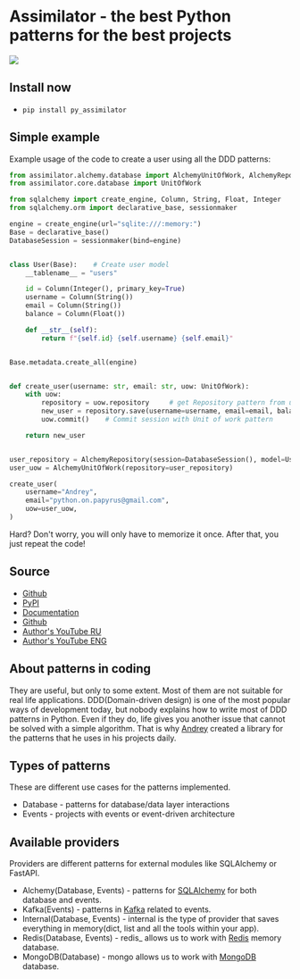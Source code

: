 # Assimilator - the best Python patterns for the best projects

![](/images/logo.png)

## Install now
* `pip install py_assimilator`


## Simple example

Example usage of the code to create a user using all the DDD patterns:
```Python
from assimilator.alchemy.database import AlchemyUnitOfWork, AlchemyRepository
from assimilator.core.database import UnitOfWork

from sqlalchemy import create_engine, Column, String, Float, Integer
from sqlalchemy.orm import declarative_base, sessionmaker

engine = create_engine(url="sqlite:///:memory:")
Base = declarative_base()
DatabaseSession = sessionmaker(bind=engine)


class User(Base):    # Create user model
    __tablename__ = "users"

    id = Column(Integer(), primary_key=True)
    username = Column(String())
    email = Column(String())
    balance = Column(Float())

    def __str__(self):
        return f"{self.id} {self.username} {self.email}"


Base.metadata.create_all(engine)


def create_user(username: str, email: str, uow: UnitOfWork):
    with uow:
        repository = uow.repository     # get Repository pattern from unit of work
        new_user = repository.save(username=username, email=email, balance=0)   # create the user
        uow.commit()    # Commit session with Unit of work pattern

    return new_user


user_repository = AlchemyRepository(session=DatabaseSession(), model=User)
user_uow = AlchemyUnitOfWork(repository=user_repository)

create_user(
    username="Andrey", 
    email="python.on.papyrus@gmail.com",
    uow=user_uow,
)

```
Hard? Don't worry, you will only have to memorize it once. After that, you just repeat the code!

## Source
* [Github](https://github.com/knucklesuganda/py_assimilator)
* [PyPI](https://pypi.org/project/py-assimilator/)
* [Documentation](https://knucklesuganda.github.io/py_assimilator/)
* [Github](https://github.com/knucklesuganda/py_assimilator)
* [Author's YouTube RU](https://www.youtube.com/channel/UCSNpJHMOU7FqjD4Ttux0uuw)
* [Author's YouTube ENG](https://www.youtube.com/channel/UCeC9LNDwRP9OfjyOFHaSikA)

## About patterns in coding
They are useful, but only to some extent. Most of them are not suitable for 
real life applications. DDD(Domain-driven design) is one of the most popular ways of development
today, but nobody explains how to write most of DDD patterns in Python. Even if they do, life gives you another
issue that cannot be solved with a simple algorithm. That is why [Andrey](https://www.youtube.com/channel/UCSNpJHMOU7FqjD4Ttux0uuw) created
a library for the patterns that he uses in his projects daily.

## Types of patterns
These are different use cases for the patterns implemented.

- Database - patterns for database/data layer interactions
- Events - projects with events or event-driven architecture

## Available providers
Providers are different patterns for external modules like SQLAlchemy or FastAPI.

- Alchemy(Database, Events) - patterns for [SQLAlchemy](https://docs.sqlalchemy.org/en/20/) for both database and events.
- Kafka(Events) - patterns in [Kafka](https://kafka.apache.org/) related to events.
- Internal(Database, Events) - internal is the type of provider that saves everything in memory(dict, list and all the tools within your app).
- Redis(Database, Events) - redis_ allows us to work with [Redis](https://redis.io/) memory database.
- MongoDB(Database) - mongo allows us to work with [MongoDB](https://www.mongodb.com/) database.
